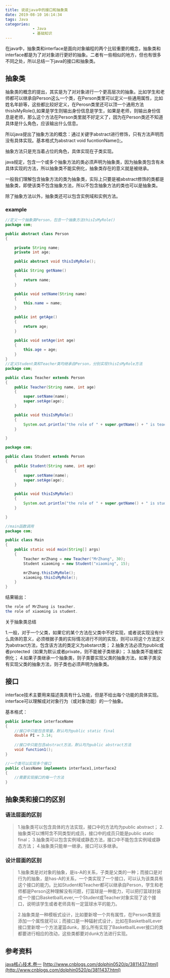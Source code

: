 ```yaml
---
title: 说说java中的接口和抽象类
date: 2019-08-10 16:14:34
tags: Java
categories: 
			- Java
			- 基础知识
---
```


在java中，抽象类和interface是面向对象编程的两个比较重要的概念，抽象类和interface都是为了对对象进行更好的抽象。二者有一些相似的地方，但也有很多不同之处，所以总结一下java的接口和抽象类。

## 抽象类
抽象类的概念的提出，其实是为了对对象进行一个更高层次的抽象。比如学生和老师都可以继承自Person这么一个类，在Person类里可以定义一些通用属性，比如姓名年龄等，这些都比较好定义，在Perosn类里还可以顶一个通用方法thisIsMyRole(),如果是学生则输出身份信息是学生，如果是老师，则输出身份信息是老师，那么这个方法在Person类里就不好定义了，因为在Person类还不知道具体是什么角色，应该输出什么信息。

所以java提出了抽象方法的概念：通过关键字abstract进行修饰，只有方法声明而没有具体实现。基本格式为abstract void fucntionName();。

抽象方法只是充当着占位的角色，具体实现在子类实现。

java规定，包含一个或多个抽象方法的类必须声明为抽象类，因为抽象类包含有未具体实现的方法，所以抽象类不能实例化，抽象类存在的意义就是被继承。

一般我们理解包含抽象方法的类为抽象类，实际上只要是被abstract修饰的类都是抽象类，即使该类不包含抽象方法，所以不包含抽象方法的类也可以是抽象类。

除了抽象方法以外，抽象类还可以包含实例域和实例方法。

### example

```java
//定义一个抽象类Person，包含一个抽象方法thisIsMyRole()
package com;

public abstract class Person
{

    private String name;
    private int age;

    public abstract void thisIsMyRole();

    public String getName()
    {
        return name;
    }

    public void setName(String name)
    {
        this.name = name;
    }

    public int getAge()
    {
        return age;
    }

    public void setAge(int age)
    {
        this.age = age;
    }
}
//定义Student类和Teacher类均继承自Person，分别实现thisIsMyRole方法
package com;

public class Teacher extends Person
{
    public Teacher(String name, int age)
    {
        super.setName(name);
        super.setAge(age);
    }

    public void thisIsMyRole()
    {
        System.out.println("the role of " + super.getName() + " is teacher.");
    }

}

package com;

public class Student extends Person
{
    public Student(String name, int age)
    {
        super.setName(name);
        super.setAge(age);
    }

    public void thisIsMyRole()
    {
        System.out.println("the role of " + super.getName() + " is student.");
    }

}

//main函数调用
package com;

public class Main
{
    public static void main(String[] args)
    {
        Teacher mrZhang = new Teacher("MrZhang", 30);
        Student xiaoming = new Student("xiaoming", 15);

        mrZhang.thisIsMyRole();
        xiaoming.thisIsMyRole();
    }
}
```
结果输出：
```java
the role of MrZhang is teacher.
the role of xiaoming is student.
```
关于抽象类总结
> 
1.一般，对于一个父类，如果它的某个方法在父类中不好实现，或者说实现没有什么具体的意义，必须根据子类的实际情况进行不同的实现，则可以将这个方法定义为abstract方法，包含该方法的类定义为abstarct类；
2.抽象方法必须为public或者protected（如果为默认或者private，则不能被子类继承）；
3.抽象类不能被实例化；
4.如果子类继承一个抽象类，则子类要实现父类的抽象方法，如果子类没有实现父类的抽象方法，则子类也必须声明为抽象类。

## 接口
interface技术主要用来描述类具有什么功能，但是不给出每个功能的具体实现。interface可以理解成对对象行为（或对象功能）的一个抽象。

基本格式：

```java
public interface interfaceName
{
	//接口中只能包含常量，默认均为public static final
    double PI = 3.14;
    
    //接口中只能包含abstract方法，默认均为public abstract方法
    void function1();
}

//一个类可以实现多个接口
public className implements interface1,interface2
{
	//需要实现接口的每一个方法
}
```
## 抽象类和接口的区别
### 语法层面的区别
> 1.抽象类可以包含具体的方法实现，接口中的方法均为public abstract；
2.抽象类可以博阿含不同类型的成员，接口中的成员只能是public static final；
3.抽象类可以包含实例域或静态方法，接口中不能包含实例域或静态方法；
4.抽象类只能单一继承，接口可以多继承。

### 设计层面的区别
> 1.抽象类是对对象的抽象，是is-A的关系，子类是父类的一种；而接口是对行为的抽象，是has-A的关系，一个类实现了一个接口，可以认为该类具有这个接口的能力。比如Student和Teacher都可以继承自Person，学生和老师都是Person这种理解没有问题，打篮球是一种能力，可以把打篮球封装成一个接口BasketballLever,一个Student或Teacher对象实现了这个接口，说明该学生或者老师具有一定篮球水平的能力。

> 2.抽象类是一种模板式设计，比如要新增一个共有属性，在Person类里面添加一个属性就可以；而接口是一种辐射式设计，比如在BasketballLever接口里新增一个方法灌篮dunk，那么所有实现了BasketballLever接口的类都要进行相应的改动，这些类都要对dunk方法进行实现。

## 参考资料
[java核心技术.卷一](https://www.douban.com/link2/?url=https%3A%2F%2Fbook.douban.com%2Fsubject%2F3146174%2F&query=java%E6%A0%B8%E5%BF%83%E7%BB%93%E6%9D%9F&cat_id=1001&type=search&pos=1)
[http://www.cnblogs.com/dolphin0520/p/3811437.html](http://www.cnblogs.com/dolphin0520/p/3811437.html)